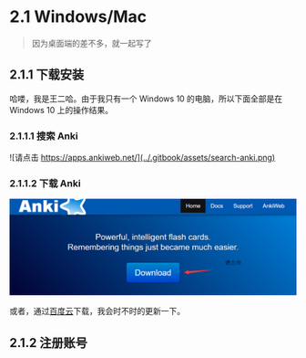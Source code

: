 # 2.1 Windows/Mac
> 因为桌面端的差不多，就一起写了
## 2.1.1 下载安装

哈喽，我是王二哈。由于我只有一个 Windows 10 的电脑，所以下面全部是在 Windows 10 上的操作结果。

### 2.1.1.1 搜索 Anki

![&#x8BF7;&#x70B9;&#x51FB;  https://apps.ankiweb.net/](../.gitbook/assets/search-anki.png)

### 2.1.1.2 下载  Anki

![&#x70B9;&#x51FB;&#x8FDB;&#x5165;&#x4E0B;&#x8F7D;&#x9875;&#x9762;](../.gitbook/assets/download.png)



或者，通过[百度云](https://pan.baidu.com/s/16JFHGO9Yk1hlUD1d84iCGA)下载，我会时不时的更新一下。



## 2.1.2 注册账号


